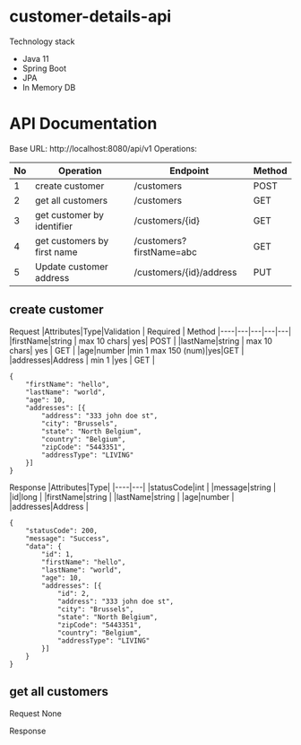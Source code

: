 # customer-details-api
  Technology stack
  - Java 11
  - Spring Boot
  - JPA
  - In Memory DB
  
# API Documentation
  Base URL: http://localhost:8080/api/v1
  Operations:
  
  |No| Operation | Endpoint | Method
|----|---|---|---|
|1| create customer  |/customers| POST |
|2| get all customers | /customers | GET |
|3| get customer by identifier |/customers/{id} |GET | 
|4| get customers by first name |/customers?firstName=abc | GET |
|5| Update customer address  | /customers/{id}/address | PUT |

## create customer

Request 
  |Attributes|Type|Validation | Required | Method
|----|---|---|---|---|
|firstName|string | max 10 chars| yes| POST |
|lastName|string | max 10 chars| yes | GET |
|age|number |min 1 max 150 (num)|yes|GET | 
|addresses|Address | min 1 |yes | GET |
```
{
	"firstName": "hello",
	"lastName": "world",
	"age": 10,
	"addresses": [{
		"address": "333 john doe st",
		"city": "Brussels",
		"state": "North Belgium",
		"country": "Belgium",
		"zipCode": "5443351",
		"addressType": "LIVING"
	}]
}
```
Response 
 |Attributes|Type|
|----|---|
|statusCode|int | 
|message|string | 
|id|long | 
|firstName|string | 
|lastName|string | 
|age|number | 
|addresses|Address |

```
{
	"statusCode": 200,
	"message": "Success",
	"data": {
		"id": 1,
		"firstName": "hello",
		"lastName": "world",
		"age": 10,
		"addresses": [{
			"id": 2,
			"address": "333 john doe st",
			"city": "Brussels",
			"state": "North Belgium",
			"zipCode": "5443351",
			"country": "Belgium",
			"addressType": "LIVING"
		}]
	}
}
```

## get all customers
Request
None

Response

